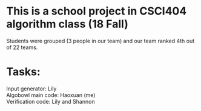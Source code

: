 # This is a school project in CSCI404 algorithm class (18 Fall)  
Students were grouped (3 people in our team) and our team ranked 4th out of 22 teams.  
# Tasks:  
  Input generator: Lily  
  Algobowl main code: Haoxuan (me)  
  Verification code: Lily and Shannon  
